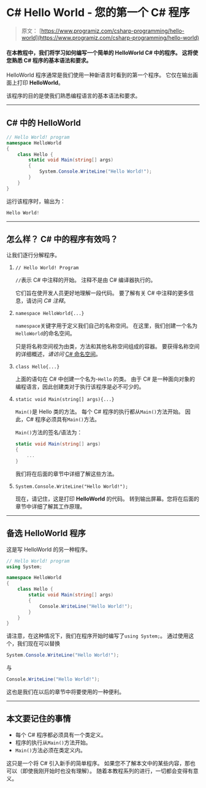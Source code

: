 # C# Hello World - 您的第一个 C# 程序

> 原文： [https://www.programiz.com/csharp-programming/hello-world](https://www.programiz.com/csharp-programming/hello-world)

#### 在本教程中，我们将学习如何编写一个简单的 HelloWorld C# 中的程序。 这将使您熟悉 C# 程序的基本语法和要求。

HelloWorld 程序通常是我们使用一种新语言时看到的第一个程序。 它仅在输出画面上打印 **HelloWorld**。

该程序的目的是使我们熟悉编程语言的基本语法和要求。

* * *

##  C# 中的 HelloWorld

```cs
// Hello World! program
namespace HelloWorld
{
    class Hello {         
        static void Main(string[] args)
        {
            System.Console.WriteLine("Hello World!");
        }
    }
}
```

运行该程序时，输出为：

```cs
Hello World!
```

* * *

## 怎么样？ C# 中的程序有效吗？

让我们逐行分解程序。

1.  `// Hello World! Program`

    `//`表示 C# 中注释的开始。 注释不是由 C# 编译器执行的。

    它们旨在使开发人员更好地理解一段代码。 要了解有关 C# 中注释的更多信息，请访问 *C# 注释*。

2.  `namespace HelloWorld{...}`

    `namespace`关键字用于定义我们自己的名称空间。 在这里，我们创建一个名为`HelloWorld`的命名空间。

    只是将名称空间视为由类，方法和其他名称空间组成的容器。 要获得名称空间的详细概述，*请访问* [C# 命名空间](/csharp-programming/namespaces "C# namespaces")。

3.  `class Hello{...}`

    上面的语句在 C# 中创建一个名为-`Hello` 的类。 由于 C# 是一种面向对象的编程语言，因此创建类对于执行该程序是必不可少的。

4.  `static void Main(string[] args){...}`

    `Main()`是 Hello 类的方法。 每个 C# 程序的执行都从`Main()`方法开始。 因此，C# 程序必须具有`Main()`方法。

    `Main()`方法的签名/语法为：

    ```cs
    static void Main(string[] args)
    {
        ...
    }
    ```

    我们将在后面的章节中详细了解这些方法。

5.  `System.Console.WriteLine("Hello World!");`

    现在，请记住，这是打印 **HelloWorld** 的代码。 转到输出屏幕。您将在后面的章节中详细了解其工作原理。

* * *

## 备选 HelloWorld 程序

这是写 HelloWorld 的另一种程序。

```cs
// Hello World! program
using System;

namespace HelloWorld
{
    class Hello {         
        static void Main(string[] args)
        {
            Console.WriteLine("Hello World!");
        }
    }
}
```

请注意，在这种情况下，我们在程序开始时编写了`using System;`。 通过使用这个，我们现在可以替换

```cs
System.Console.WriteLine("Hello World!");
```

与

```cs
Console.WriteLine("Hello World!");
```

这也是我们在以后的章节中将要使用的一种便利。

* * *

## 本文要记住的事情

*   每个 C# 程序都必须具有一个类定义。
*   程序的执行从`Main()`方法开始。
*   `Main()`方法必须在类定义内。

这只是一个将 C# 引入新手的简单程序。 如果您不了解本文中的某些内容，那也可以（即使我刚开始时也没有理解）。 随着本教程系列的进行，一切都会变得有意义。